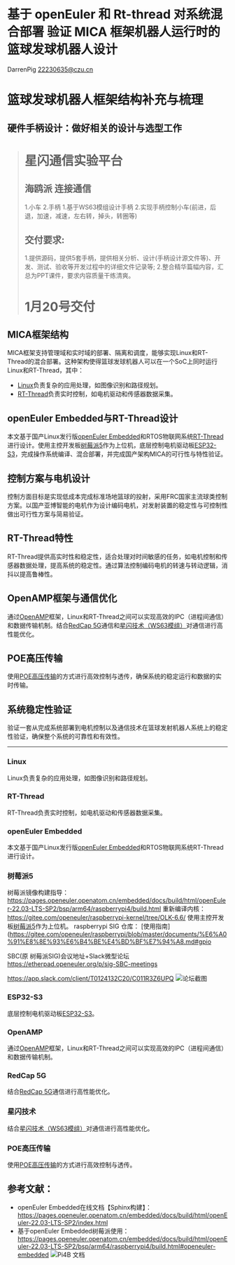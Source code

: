 # 基于 openEuler 和 Rt-thread 对系统混合部署 验证 MICA 框架机器人运行时的篮球发球机器人设计
DarrenPig 22230635@czu.cn

# 篮球发球机器人框架结构补充与梳理

## 硬件手柄设计：做好相关的设计与选型工作


> # 星闪通信实验平台
> ## 海鸥派 连接通信
> 1.小车 2.手柄
> 1.基于WS63模组设计手柄
> 2.实现手柄控制小车(前进，后退，加速，减速，左右转，掉头，转圈等)
> ## 交付要求: 
> 1.提供源码，提供5套手柄，提供相关分析、设计(手柄设计源文件等)、开发、测试、验收等开发过程中的详细文件记录等;
> 2.整合精华篇幅内容，汇总为PPT课件，要求内容质量干练清爽。
> # 1月20号交付


## MICA框架结构
MICA框架支持管理域和实时域的部署、隔离和调度，能够实现Linux和RT-Thread的混合部署。这种架构使得篮球发球机器人可以在一个SoC上同时运行Linux和RT-Thread，其中：
- [Linux](#Linux)负责复杂的应用处理，如图像识别和路径规划。
- [RT-Thread](#RT-Thread)负责实时控制，如电机驱动和传感器数据采集。

## openEuler Embedded与RT-Thread设计
本文基于国产Linux发行版[openEuler Embedded](#openEuler-Embedded)和RTOS物联网系统[RT-Thread](#RT-Thread)进行设计。使用主控开发板[树莓派5](#树莓派5)作为上位机，底层控制电机驱动板[ESP32-S3](#ESP32-S3)，完成操作系统编译、混合部署，并完成国产架构MICA的可行性与特性验证。

## 控制方案与电机设计
控制方面目标是实现低成本完成标准场地篮球的投射，采用FRC国家主流球类控制方案。以国产亚博智能的电机作为设计编码电机，对发射装置的稳定性与可控制性做出可行性方案与简易验证。

## RT-Thread特性
RT-Thread提供高实时性和稳定性，适合处理对时间敏感的任务，如电机控制和传感器数据处理，提高系统的稳定性。通过算法控制编码电机的转速与转动逻辑，消抖以提高鲁棒性。

## OpenAMP框架与通信优化
通过[OpenAMP](#OpenAMP)框架，Linux和RT-Thread之间可以实现高效的IPC（进程间通信）和数据传输机制。结合[RedCap 5G](#RedCap-5G)通信和[星闪技术（WS63模组）](#星闪技术)对通信进行高性能优化。

## POE高压传输
使用[POE高压传输](#POE高压传输)的方式进行高效控制与透传，确保系统的稳定运行和数据的实时传输。

## 系统稳定性验证
验证一套从完成系统部署到电机控制以及通信技术在篮球发射机器人系统上的稳定性验证，确保整个系统的可靠性和有效性。

---

### Linux
Linux负责复杂的应用处理，如图像识别和路径规划。

### RT-Thread
RT-Thread负责实时控制，如电机驱动和传感器数据采集。

### openEuler Embedded
本文基于国产Linux发行版[openEuler Embedded](http://openeuler.org/)和RTOS物联网系统RT-Thread进行设计。

### 树莓派5

树莓派镜像构建指导：https://pages.openeuler.openatom.cn/embedded/docs/build/html/openEuler-22.03-LTS-SP2/bsp/arm64/raspberrypi4/build.html
重新编译内核：https://gitee.com/openeuler/raspberrypi-kernel/tree/OLK-6.6/
使用主控开发板[树莓派5](https://www.raspberrypi.org/products/raspberry-pi-4-model-b/)作为上位机。
raspberrypi SIG 仓库：
[使用指南](https://gitee.com/openeuler/raspberrypi/blob/master/documents/%E6%A0%91%E8%8E%93%E6%B4%BE%E4%BD%BF%E7%94%A8.md#gpio

SBC(原 树莓派SIG)会议地址+Slack微型论坛
https://etherpad.openeuler.org/p/sig-SBC-meetings

https://app.slack.com/client/T0124132C20/C011R3Z6UPQ
![论坛截图](../Image/Slack.png)
### ESP32-S3
底层控制电机驱动板[ESP32-S3](https://www.espressif.com/en/products/socs/esp32-s3)。

### OpenAMP
通过[OpenAMP](https://www.xilinx.com/html_docs/xapp1257.htm)框架，Linux和RT-Thread之间可以实现高效的IPC（进程间通信）和数据传输机制。

### RedCap 5G
结合[RedCap 5G](https://www.3gpp.org/technologies/keywords/124-5g-redcap)通信进行高性能优化。

### 星闪技术
结合[星闪技术（WS63模组）](https://www.csdn.net/blog/qq_41757273/)对通信进行高性能优化。

### POE高压传输
使用[POE高压传输](https://www.h3c.com/solution/technical/poe/)的方式进行高效控制与透传。



## 参考文献：
- openEuler Embedded在线文档【Sphinx构建】：https://pages.openeuler.openatom.cn/embedded/docs/build/html/openEuler-22.03-LTS-SP2/index.html
- 基于openEuler Embedded树莓派使用：https://pages.openeuler.openatom.cn/embedded/docs/build/html/openEuler-22.03-LTS-SP2/bsp/arm64/raspberrypi4/build.html#openeuler-embedded
![Pi4B 文档](../%E6%A0%91%E8%8E%93%E6%B4%BE%20Embedded%20%E6%96%87%E6%A1%A3.png)
